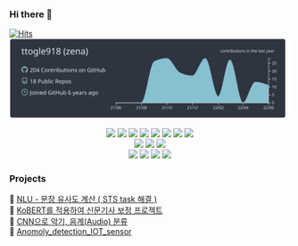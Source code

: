 ### Hi there 👋

[![Hits](https://hits.seeyoufarm.com/api/count/incr/badge.svg?url=https%3A%2F%2Fgithub.com%2Fttogle918&count_bg=%23939393&title_bg=%23000000&icon=&icon_color=%23E7E7E7&title=hits&edge_flat=false)](https://hits.seeyoufarm.com)  
![profile summary card](https://raw.githubusercontent.com/ttogle918/ttogle918/main/profile-summary-card-output/nord_dark/0-profile-details.svg)

<div align='center'>
<img src="https://img.shields.io/badge/-Pytorch-000?style=flat-square&logo=Pytorch&logoColor=#792EE5"/>
<img src="https://img.shields.io/badge/-pytorchlightning-000?style=flat-square&logo=pytorchlightning&logoColor=#792EE5"/>
<img src="https://img.shields.io/badge/-TensorFlow-000?style=flat-square&logo=TensorFlow&logoColor=#FF6F00"/>
<img src="https://img.shields.io/badge/-Keras-000?style=flat-square&logo=Keras&logoColor=#D00000"/>
<img src="https://img.shields.io/badge/-python-000?style=flat-square&logo=python&logoColor=#3776AB"/>
<img src="https://img.shields.io/badge/-c++-000?style=flat-square&logo=cplusplus&logoColor=#007ACC"/>
<img src="https://img.shields.io/badge/-java-000?style=flat-square&logo=Eclipse&logoColor=#2C2255"/>
<img src="https://img.shields.io/badge/-pandas-000?style=flat-square&logo=pandas&logoColor=#150458"/>
</div>

<div align='center'>
<img src="https://img.shields.io/badge/-mongodb-000?style=flat-square&logo=mongodb&logoColor=#007ACC"/>
<img src="https://img.shields.io/badge/-mysql-000?style=flat-square&logo=mysql&logoColor=#4479A1"/>
<img src="https://img.shields.io/badge/-sqlite-000?style=flat-square&logo=sqlite&logoColor=#003B57"/>
</div>
<div align='center'>
<img src="https://img.shields.io/badge/-google colab-000?style=flat-square&logo=googlecolab&logoColor=#F9AB00"/>
<img src="https://img.shields.io/badge/-jupyter-000?style=flat-square&logo=jupyter&logoColor=#F37626"/>
<img src="https://img.shields.io/badge/-visual studio code-000?style=flat-square&logo=visualstudiocode&logoColor=#007ACC"/>
<img src="https://img.shields.io/badge/-Anaconda-000?style=flat-square&logo=Anaconda&logoColor=#44A833"/>
</div>


### Projects

💬 [NLU - 문장 유사도 계산 ( STS task 해결 )](https://github.com/ttogle918/NLU_3-)  
💬 [KoBERT를 적용하여 신문기사 보정 프로젝트](https://github.com/ttogle918/news_by_kobert)  
💬 [CNN으로 악기, 음계(Audio) 분류](https://github.com/ttogle918/classify_instrument_by_CNN)  
💬 [Anomoly_detection_IOT_sensor](Anomoly_detection_IOT_sensor)  


<!--
**ttogle918/ttogle918** is a ✨ _special_ ✨ repository because its `README.md` (this file) appears on your GitHub profile.

Here are some ideas to get you started:

- 🔭 I’m currently working on ...
- 🌱 I’m currently learning ...
- 👯 I’m looking to collaborate on ...
- 🤔 I’m looking for help with ...
- 💬 Ask me about ...
- 📫 How to reach me: ...
- 😄 Pronouns: ...
- ⚡ Fun fact: ...
-->

